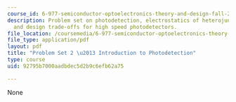 ```yaml
---
course_id: 6-977-semiconductor-optoelectronics-theory-and-design-fall-2002
description: Problem set on photodetection, electrostatics of heterojunction diodes,
  and design trade-offs for high speed photodetectors.
file_location: /coursemedia/6-977-semiconductor-optoelectronics-theory-and-design-fall-2002/92795b7000aadbdec5d2b9c6efb62a75_ps2.pdf
file_type: application/pdf
layout: pdf
title: "Problem Set 2 \u2013 Introduction to Photodetection"
type: course
uid: 92795b7000aadbdec5d2b9c6efb62a75

---
```

None